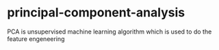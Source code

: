 # principal-component-analysis
PCA is unsupervised machine learning algorithm which is used to do the feature engeneering 
